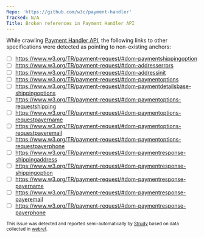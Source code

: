 ```yaml
---
Repo: 'https://github.com/w3c/payment-handler'
Tracked: N/A
Title: Broken references in Payment Handler API
---
```


While crawling [Payment Handler API](https://w3c.github.io/payment-handler/), the following links to other specifications were detected as pointing to non-existing anchors:
* [ ] https://www.w3.org/TR/payment-request/#dom-paymentshippingoption
* [ ] https://www.w3.org/TR/payment-request/#dom-addresserrors
* [ ] https://www.w3.org/TR/payment-request/#dom-addressinit
* [ ] https://www.w3.org/TR/payment-request/#dom-paymentoptions
* [ ] https://www.w3.org/TR/payment-request/#dom-paymentdetailsbase-shippingoptions
* [ ] https://www.w3.org/TR/payment-request/#dom-paymentoptions-requestshipping
* [ ] https://www.w3.org/TR/payment-request/#dom-paymentoptions-requestpayername
* [ ] https://www.w3.org/TR/payment-request/#dom-paymentoptions-requestpayeremail
* [ ] https://www.w3.org/TR/payment-request/#dom-paymentoptions-requestpayerphone
* [ ] https://www.w3.org/TR/payment-request/#dom-paymentresponse-shippingaddress
* [ ] https://www.w3.org/TR/payment-request/#dom-paymentresponse-shippingoption
* [ ] https://www.w3.org/TR/payment-request/#dom-paymentresponse-payername
* [ ] https://www.w3.org/TR/payment-request/#dom-paymentresponse-payeremail
* [ ] https://www.w3.org/TR/payment-request/#dom-paymentresponse-payerphone

<sub>This issue was detected and reported semi-automatically by [Strudy](https://github.com/w3c/strudy/) based on data collected in [webref](https://github.com/w3c/webref/).</sub>
